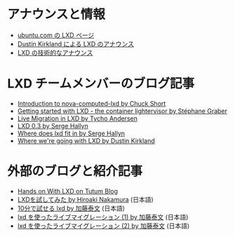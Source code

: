 # アナウンスと情報 <!-- Announcements and communications -->

 * [ubuntu.com の LXD ページ](http://www.ubuntu.com/cloud/tools/lxd)
 * [Dustin Kirkland による LXD のアナウンス](https://insights.ubuntu.com/2014/11/04/lxd-the-linux-container-daemon)
 * [LXD の技術的なアナウンス](https://lists.linuxcontainers.org/pipermail/lxc-devel/2014-November/010817.html)

# LXD チームメンバーのブログ記事 <!-- Blog posts by the LXD team -->
 * [Introduction to nova-computed-lxd by Chuck Short](https://zulcss.wordpress.com/2015/05/01/introduction-to-nova-compute-lxd/)
 * [Getting started with LXD - the container lightervisor by Stéphane Graber](https://www.stgraber.org/2015/04/21/lxd-getting-started/)
 * [Live Migration in LXD by Tycho Andersen](http://tycho.ws/blog/2015/04/lxd-live-migration.html)
 * [LXD 0.3 by Serge Hallyn](https://s3hh.wordpress.com/2015/03/12/lxd-0-3/)
 * [Where does lxd fit in by Serge Hallyn](https://s3hh.wordpress.com/2014/12/12/where-does-lxd-fit-in/)
 * [Where we're going with LXD by Dustin Kirkland](http://blog.dustinkirkland.com/2014/11/where-were-going-with-lxd.html)

# 外部のブログと紹介記事 <!-- External blogs and reviews -->
 * [Hands on With LXD on Tutum Blog](http://blog.tutum.co/2014/12/09/hands-on-with-lxd)
 * [LXDを試してみた by Hiroaki Nakamura](http://hnakamur.github.io/blog/2014/12/01/lxd-the-linux-container-daemon/) (日本語)
 * [10分で試せる lxd by 加藤泰文](http://d.hatena.ne.jp/defiant/20150311/1426069809) (日本語)
 * [lxd を使ったライブマイグレーション (1) by 加藤泰文](http://d.hatena.ne.jp/defiant/20150415/1429089615) (日本語)
 * [lxd を使ったライブマイグレーション (2) by 加藤泰文](http://d.hatena.ne.jp/defiant/20150415/1429090896) (日本語)

